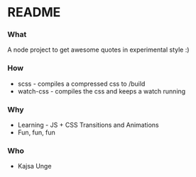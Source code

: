 # README #

### What ###
A node project to get awesome quotes in experimental style :)

### How ###
* scss - compiles a compressed css to /build
* watch-css - compiles the css and keeps a watch running

### Why ###
* Learning - JS + CSS Transitions and Animations
* Fun, fun, fun

### Who ###
* Kajsa Unge
